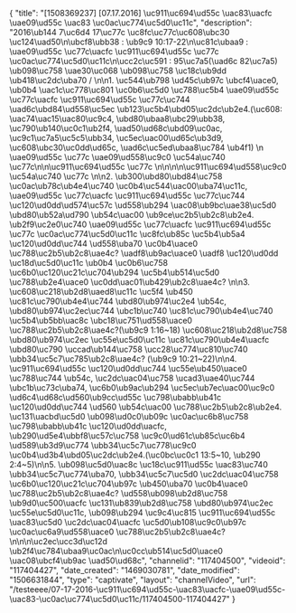 {
    "title": "[1508369237] [07.17.2016] \uc911\uc694\ud55c \uac83\uacfc \uae09\ud55c \uac83 \uc0ac\uc774\uc5d0\uc11c",
    "description": "2016\ub144 7\uc6d4 17\uc77c \uc8fc\uc77c\uc608\ubc30 \uc124\uad50\n\ubcf8\ubb38 : \ub9c9 10:17-22\n\uc81c\ubaa9 : \uae09\ud55c \uc77c\uacfc \uc911\uc694\ud55c \uc77c \uc0ac\uc774\uc5d0\uc11c\n\ucc2c\uc591 : 95\uc7a5(\uad6c 82\uc7a5) \ub098\uc758 \uae30\uc068 \ub098\uc758 \uc18c\ub9dd \ub418\uc2dc\uba70 \/ \n\n1. \uc544\ub798 \ud45c\ub97c \ubcf4\uace0, \ub0b4 \uac1c\uc778\uc801 \uc0b6\uc5d0 \uc788\uc5b4 \uae09\ud55c \uc77c\uacfc \uc911\uc694\ud55c \uc77c\uc744 \uad6c\ubd84\ud558\uc5ec \ub123\uc5b4\ubd05\uc2dc\ub2e4.(\uc608: \uac74\uac15\uac80\uc9c4, \ubd80\ubaa8\ubc29\ubb38, \uc790\ub140\uc0c1\ub2f4, \uad50\ud68c\ubd09\uc0ac, \uc9c1\uc7a5\uc5c5\ubb34, \uc5ec\uac00\ud65c\ub3d9, \uc608\ubc30\uc0dd\ud65c, \uad6c\uc5ed\ubaa8\uc784 \ub4f1)  \n                                 \uae09\ud55c \uc77c                        \uae09\ud558\uc9c0 \uc54a\uc740 \uc77c\n\n\uc911\uc694\ud55c \uc77c  \n\n\n\n\uc911\uc694\ud558\uc9c0 \uc54a\uc740 \uc77c  \n\n2. \ub300\ubd80\ubd84\uc758 \uc0ac\ub78c\ub4e4\uc740 \uc0b4\uc544\uac00\uba74\uc11c, \uae09\ud55c \uc77c\uacfc \uc911\uc694\ud55c \uc77c\uc744 \uc120\ud0dd\ud574\uc57c \ud558\ub294 \uac08\ub9bc\uae38\uc5d0 \ubd80\ub52a\ud790 \ub54c\uac00 \ub9ce\uc2b5\ub2c8\ub2e4. \ub2f9\uc2e0\uc740 \uae09\ud55c \uc77c\uacfc \uc911\uc694\ud55c \uc77c \uc0ac\uc774\uc5d0\uc11c \uc8fc\ub85c \uc5b4\ub5a4 \uc120\ud0dd\uc744 \ud558\uba70 \uc0b4\uace0 \uc788\uc2b5\ub2c8\uae4c? \uadf8\ub9ac\uace0 \uadf8 \uc120\ud0dd \uc18d\uc5d0\uc11c \ub0b4 \uc0b6\uc758 \uc6b0\uc120\uc21c\uc704\ub294 \uc5b4\ub514\uc5d0 \uc788\ub2e4\uace0 \uc0dd\uac01\ub429\ub2c8\uae4c? \n\n3. \uc608\uc218\ub2d8\uaed8\uc11c \uc5f4 \ub450 \uc81c\uc790\ub4e4\uc744 \ubd80\ub974\uc2e4 \ub54c, \ubd80\ub974\uc2ec\uc744 \ubc1b\uc740 \uc81c\uc790\ub4e4\uc740 \uc5b4\ub5bb\uac8c \ubc18\uc751\ud558\uace0 \uc788\uc2b5\ub2c8\uae4c?(\ub9c9 1:16~18) \uc608\uc218\ub2d8\uc758 \ubd80\ub974\uc2ec \uc55e\uc5d0\uc11c \uc81c\uc790\ub4e4\uacfc \ubd80\uc790 \uccad\ub144\uc758 \ucc28\uc774\uc810\uc740 \ubb34\uc5c7\uc785\ub2c8\uae4c? (\ub9c9 10:21~22)\n\n4. \uc911\uc694\ud55c \uc120\ud0dd\uc744 \uc55e\ub450\uace0 \uc788\uc744 \ub54c, \uc2dc\uac04\uc758 \ucad3\uae40\uc744 \ubc1b\uc73c\uba74, \uc6b0\ub9ac\ub294 \uc5ec\ub7ec\uac00\uc9c0 \ud6c4\ud68c\ud560\ub9cc\ud55c \uc798\ubabb\ub41c \uc120\ud0dd\uc744 \ud560 \ub54c\uac00 \uc788\uc2b5\ub2c8\ub2e4. \uc131\uacbd\uc5d0 \ub098\ud0c0\ub09c \uc0ac\uc6b8\uc758 \uc798\ubabb\ub41c \uc120\ud0dd\uacfc, \ub290\ud5e4\ubbf8\uc57c\uc758 \uc9c0\ud61c\ub85c\uc6b4 \ud589\ub3d9\uc774 \ubb34\uc5c7\uc778\uc9c0 \uc0b4\ud3b4\ubd05\uc2dc\ub2e4.(\uc0bc\uc0c1 13:5~10, \ub290 2:4~5)\n\n5. \ub098\uc5d0\uac8c \uc18c\uc911\ud55c \uac83\uc740 \ubb34\uc5c7\uc774\uba70, \ubb34\uc5c7\uc5d0 \uc2dc\uac04\uc758 \uc6b0\uc120\uc21c\uc704\ub97c \ub450\uba70 \uc0b4\uace0 \uc788\uc2b5\ub2c8\uae4c? \ud558\ub098\ub2d8\uc758 \ub9d0\uc500\uacfc \uc131\ub839\ub2d8\uc758 \ubd80\ub974\uc2ec \uc55e\uc5d0\uc11c, \ub098\ub294 \uc9c4\uc815 \uc911\uc694\ud55c \uac83\uc5d0 \uc2dc\uac04\uacfc \uc5d0\ub108\uc9c0\ub97c \uc0ac\uc6a9\ud558\uace0 \uc788\uc2b5\ub2c8\uae4c? \n\n\n\uc2ec\ucc3d\uc12d \ub2f4\uc784\ubaa9\uc0ac\n\uc0cc\ub514\uc5d0\uace0 \uac08\ubcf4\ub9ac \uad50\ud68c",
    "channelid": "117404500",
    "videoid": "117404427",
    "date_created": "1469030781",
    "date_modified": "1506631844",
    "type": "captivate",
    "layout": "channelVideo",
    "url": "\/testeeee\/07-17-2016-\uc911\uc694\ud55c-\uac83\uacfc-\uae09\ud55c-\uac83-\uc0ac\uc774\uc5d0\uc11c\/117404500-117404427"
}